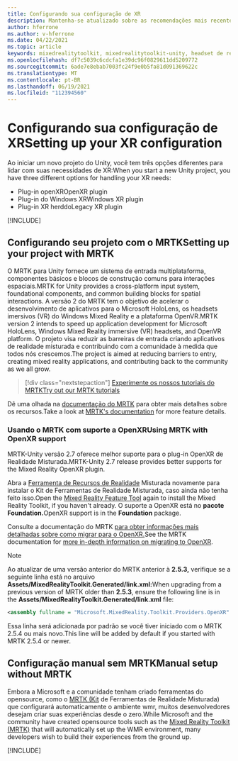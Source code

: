 ```yaml
---
title: Configurando sua configuração de XR
description: Mantenha-se atualizado sobre as recomendações mais recentes de configuração de XR do Unity para o desenvolvimento de aplicativos do HoloLens.
author: hferrone
ms.author: v-hferrone
ms.date: 04/22/2021
ms.topic: article
keywords: mixedrealitytoolkit, mixedrealitytoolkit-unity, headset de realidade misturada, headset de realidade misturada do Windows, headset de realidade virtual, unity
ms.openlocfilehash: df7c5039c6cdcfa1e39dc96f0829611dd5209772
ms.sourcegitcommit: 6ade7e8ebab7003fc24f9e0b5fa81d091369622c
ms.translationtype: MT
ms.contentlocale: pt-BR
ms.lasthandoff: 06/19/2021
ms.locfileid: "112394560"
---
```

# <a name="setting-up-your-xr-configuration"></a><span data-ttu-id="98128-104">Configurando sua configuração de XR</span><span class="sxs-lookup"><span data-stu-id="98128-104">Setting up your XR configuration</span></span>

<span data-ttu-id="98128-105">Ao iniciar um novo projeto do Unity, você tem três opções diferentes para lidar com suas necessidades de XR:</span><span class="sxs-lookup"><span data-stu-id="98128-105">When you start a new Unity project, you have three different options for handling your XR needs:</span></span> 
* <span data-ttu-id="98128-106">Plug-in openXR</span><span class="sxs-lookup"><span data-stu-id="98128-106">OpenXR plugin</span></span>
* <span data-ttu-id="98128-107">Plug-in do Windows XR</span><span class="sxs-lookup"><span data-stu-id="98128-107">Windows XR plugin</span></span>
* <span data-ttu-id="98128-108">Plug-in XR herddo</span><span class="sxs-lookup"><span data-stu-id="98128-108">Legacy XR plugin</span></span>

[!INCLUDE[](includes/xr/intro.md)]

## <a name="setting-up-your-project-with-mrtk"></a><span data-ttu-id="98128-109">Configurando seu projeto com o MRTK</span><span class="sxs-lookup"><span data-stu-id="98128-109">Setting up your project with MRTK</span></span>

<span data-ttu-id="98128-110">O MRTK para Unity fornece um sistema de entrada multiplataforma, componentes básicos e blocos de construção comuns para interações espaciais.</span><span class="sxs-lookup"><span data-stu-id="98128-110">MRTK for Unity provides a cross-platform input system, foundational components, and common building blocks for spatial interactions.</span></span> <span data-ttu-id="98128-111">A versão 2 do MRTK tem o objetivo de acelerar o desenvolvimento de aplicativos para o Microsoft HoloLens, os headsets imersivos (VR) do Windows Mixed Reality e a plataforma OpenVR.</span><span class="sxs-lookup"><span data-stu-id="98128-111">MRTK version 2 intends to speed up application development for Microsoft HoloLens, Windows Mixed Reality immersive (VR) headsets, and OpenVR platform.</span></span> <span data-ttu-id="98128-112">O projeto visa reduzir as barreiras de entrada criando aplicativos de realidade misturada e contribuindo com a comunidade à medida que todos nós crescemos.</span><span class="sxs-lookup"><span data-stu-id="98128-112">The project is aimed at reducing barriers to entry, creating mixed reality applications, and contributing back to the community as we all grow.</span></span>

> [!div class="nextstepaction"]
> [<span data-ttu-id="98128-113">Experimente os nossos tutoriais do MRTK</span><span class="sxs-lookup"><span data-stu-id="98128-113">Try out our MRTK tutorials</span></span>](/windows/mixed-reality/develop/unity/tutorials/mr-learning-base-02?tabs=winxr)

<span data-ttu-id="98128-114">Dê uma olhada na [documentação do MRTK](/windows/mixed-reality/mrtk-unity) para obter mais detalhes sobre os recursos.</span><span class="sxs-lookup"><span data-stu-id="98128-114">Take a look at [MRTK's documentation](/windows/mixed-reality/mrtk-unity) for more feature details.</span></span>

### <a name="using-mrtk-with-openxr-support"></a><span data-ttu-id="98128-115">Usando o MRTK com suporte a OpenXR</span><span class="sxs-lookup"><span data-stu-id="98128-115">Using MRTK with OpenXR support</span></span>

<span data-ttu-id="98128-116">MRTK-Unity versão 2.7 oferece melhor suporte para o plug-in OpenXR de Realidade Misturada.</span><span class="sxs-lookup"><span data-stu-id="98128-116">MRTK-Unity 2.7 release provides better supports for the Mixed Reality OpenXR plugin.</span></span>

<span data-ttu-id="98128-117">Abra a [Ferramenta de Recursos de Realidade](welcome-to-mr-feature-tool.md) Misturada novamente para instalar o Kit de Ferramentas de Realidade Misturada, caso ainda não tenha feito isso.</span><span class="sxs-lookup"><span data-stu-id="98128-117">Open the [Mixed Reality Feature Tool](welcome-to-mr-feature-tool.md) again to install the Mixed Reality Toolkit, if you haven't already.</span></span> <span data-ttu-id="98128-118">O suporte a OpenXR está no **pacote Foundation.**</span><span class="sxs-lookup"><span data-stu-id="98128-118">OpenXR support is in the **Foundation** package.</span></span>

<span data-ttu-id="98128-119">Consulte a documentação do MRTK [para obter informações mais detalhadas sobre como migrar para o OpenXR.](/windows/mixed-reality/mrtk-unity/configuration/getting-started-with-mrtk-and-xrsdk#configuring-mrtk-for-the-xr-sdk-pipeline)</span><span class="sxs-lookup"><span data-stu-id="98128-119">See the MRTK documentation for [more in-depth information on migrating to OpenXR](/windows/mixed-reality/mrtk-unity/configuration/getting-started-with-mrtk-and-xrsdk#configuring-mrtk-for-the-xr-sdk-pipeline).</span></span>

> [!NOTE]
> <span data-ttu-id="98128-120">Ao atualizar de uma versão anterior do MRTK anterior à **2.5.3,** verifique se a seguinte linha está no arquivo **Assets/MixedRealityToolkit.Generated/link.xml:**</span><span class="sxs-lookup"><span data-stu-id="98128-120">When upgrading from a previous version of MRTK older than **2.5.3**, ensure the following line is in the **Assets/MixedRealityToolkit.Generated/link.xml** file:</span></span>
>
> ```xml
> <assembly fullname = "Microsoft.MixedReality.Toolkit.Providers.OpenXR" preserve="all"/>
> ```
>
> <span data-ttu-id="98128-121">Essa linha será adicionada por padrão se você tiver iniciado com o MRTK 2.5.4 ou mais novo.</span><span class="sxs-lookup"><span data-stu-id="98128-121">This line will be added by default if you started with MRTK 2.5.4 or newer.</span></span>

## <a name="manual-setup-without-mrtk"></a><span data-ttu-id="98128-122">Configuração manual sem MRTK</span><span class="sxs-lookup"><span data-stu-id="98128-122">Manual setup without MRTK</span></span>

<span data-ttu-id="98128-123">Embora a Microsoft e a comunidade tenham criado ferramentas do opensource, como o [MRTK (Kit](https://microsoft.github.io/MixedRealityToolkit-Unity/Documentation/Installation.html) de Ferramentas de Realidade Misturada) que configurará automaticamente o ambiente wmr, muitos desenvolvedores desejam criar suas experiências desde o zero.</span><span class="sxs-lookup"><span data-stu-id="98128-123">While Microsoft and the community have created opensource tools such as the [Mixed Reality Toolkit (MRTK)](https://microsoft.github.io/MixedRealityToolkit-Unity/Documentation/Installation.html) that will automatically set up the WMR environment, many developers wish to build their experiences from the ground up.</span></span>

[!INCLUDE[](includes/xr/manual-setup.md)]
